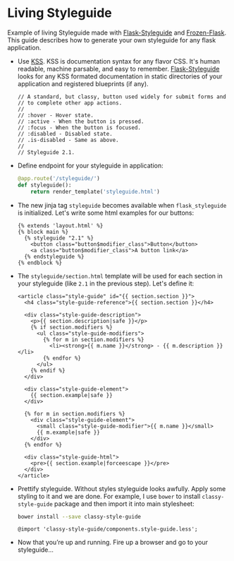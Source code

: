 # Living Styleguide

Example of living Styleguide made with [Flask-Styleguide](https://github.com/vitalk/flask-styleguide)
and [Frozen-Flask](https://github.com/SimonSapin/Frozen-Flask/). This guide
describes how to generate your own styleguide for any flask application.

- Use [KSS](http://warpspire.com/kss/). KSS is documentation syntax for any
  flavor CSS. It's human readable, machine parsable, and easy to remember.
  [Flask-Styleguide](https://github.com/vitalk/flask-styleguide) looks for any
  KSS formated documentation in static directories of your application and
  registered blueprints (if any). 

  ```less
  // A standard, but classy, button used widely for submit forms and
  // to complete other app actions.
  //
  // :hover - Hover state.
  // :active - When the button is pressed.
  // :focus - When the button is focused.
  // :disabled - Disabled state.
  // .is-disabled - Same as above.
  //
  // Styleguide 2.1.
  ```

- Define endpoint for your styleguide in application:

  ```python
  @app.route('/styleguide/')
  def styleguide():
      return render_template('styleguide.html')
  ```

- The new jinja tag `styleguide` becomes available when `flask_styleguide` is
  initialized. Let's write some html examples for our buttons:

  ```jinja
  {% extends 'layout.html' %}
  {% block main %}
    {% styleguide "2.1" %}
      <button class="button$modifier_class">Button</button>
      <a class="button$modifier_class">A button link</a>
    {% endstyleguide %}
  {% endblock %}
  ```

- The `styleguide/section.html` template will be used for each section in your
  styleguide (like `2.1` in the previous step). Let's define it:

  ```jinja
  <article class="style-guide" id="{{ section.section }}">
    <h4 class="style-guide-reference">{{ section.section }}</h4>

    <div class="style-guide-description">
      <p>{{ section.description|safe }}</p>
      {% if section.modifiers %}
        <ul class="style-guide-modifiers">
          {% for m in section.modifiers %}
            <li><strong>{{ m.name }}</strong> - {{ m.description }}</li>
          {% endfor %}
        </ul>
      {% endif %}
    </div>

    <div class="style-guide-element">
      {{ section.example|safe }}
    </div>

    {% for m in section.modifiers %}
      <div class="style-guide-element">
        <small class="style-guide-modifier">{{ m.name }}</small>
        {{ m.example|safe }}
      </div>
    {% endfor %}

    <div class="style-guide-html">
      <pre>{{ section.example|forceescape }}</pre>
    </div>
  </article>
  ```

- Prettify styleguide. Without styles styleguide looks awfully. Apply some
  styling to it and we are done. For example, I use `bower` to install
  `classy-style-guide` package and then import it into main stylesheet:

  ```bash
  bower install --save classy-style-guide
  ```

  ```less
  @import 'classy-style-guide/components.style-guide.less';
  ```

- Now that you’re up and running. Fire up a browser and go to your
  styleguide...
